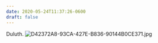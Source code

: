 ```yaml
---
date: 2020-05-24T11:37:26-0600
draft: false
---
```


Duluth. ![D42372A8-93CA-427E-B836-90144B0CE371.jpg](https://ianwhitney.micro.blog/uploads/2020/d90bd80180.jpg)

